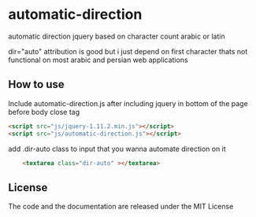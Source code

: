# automatic-direction
automatic direction jquery based on character count arabic or latin

dir="auto" attribution is good but i just depend on first character thats not functional on most arabic and persian web applications

## How to use


Include automatic-direction.js after including jquery in bottom of the page before body close tag

```html
<script src="js/jquery-1.11.2.min.js"></script>
<script src="js/automatic-direction.js"></script>
```

add .dir-auto class to input that you wanna automate direction on it

```html
	<textarea class="dir-auto" ></textarea>
```
## License

The code and the documentation are released under the MIT License